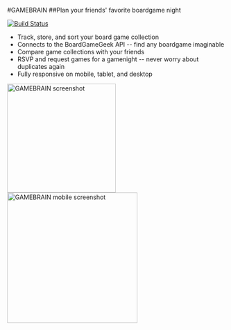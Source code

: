 #GAMEBRAIN
##Plan your friends' favorite boardgame night

[![Build Status](https://travis-ci.org/andybeers/gamebrain.svg?branch=master)](https://travis-ci.org/andybeers/gamebrain)

- Track, store, and sort your board game collection
- Connects to the BoardGameGeek API -- find any boardgame imaginable
- Compare game collections with your friends
- RSVP and request games for a gamenight -- never worry about duplicates again
- Fully responsive on mobile, tablet, and desktop

<img alt="GAMEBRAIN screenshot" src="http://i.imgur.com/4ZLSduP.png?1" height="250px">
<img alt="GAMEBRAIN mobile screenshot" src="http://i.imgur.com/0d81f8Y.png" height="300px">


